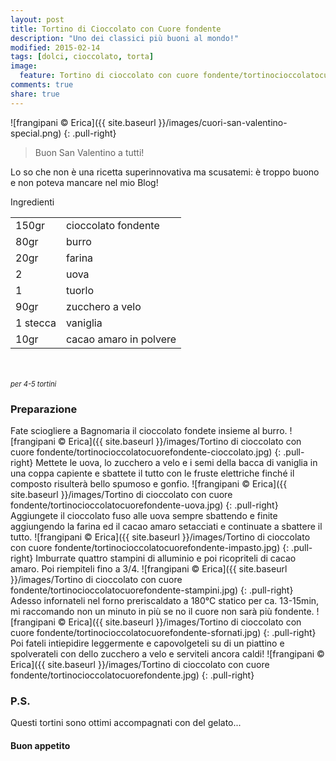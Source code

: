 ```yaml
---
layout: post
title: Tortino di Cioccolato con Cuore fondente
description: "Uno dei classici più buoni al mondo!"
modified: 2015-02-14
tags: [dolci, cioccolato, torta]
image:
  feature: Tortino di cioccolato con cuore fondente/tortinocioccolatocuorefondente-header.jpg
comments: true
share: true
---
```


![frangipani © Erica]({{ site.baseurl }}/images/cuori-san-valentino-special.png)
{: .pull-right}

> Buon San Valentino a tutti!

Lo so che non è una ricetta superinnovativa ma scusatemi: è troppo buono e non poteva mancare nel mio Blog! 

<div class="ingredients">
  <div class="ingredients-title">Ingredienti</div>
  <table>
    <tbody>
      <tr>
        <td>150gr</td>
        <td>cioccolato fondente</td>
      </tr>
      <tr>
        <td>80gr</td>
        <td>burro</td>
      </tr>
      <tr>
        <td>20gr</td>
        <td>farina</td>
      </tr>
      <tr>
        <td>2</td>
        <td>uova</td>
      </tr>
      <tr>
        <td>1</td>
        <td>tuorlo</td>
      </tr>
      <tr>
      	<td>90gr</td>
        <td>zucchero a velo</td>
      </tr>
      <tr>
        <td>1 stecca</td>
        <td>vaniglia</td>
      </tr>
      <tr>
        <td>10gr</td>
        <td>cacao amaro in polvere</td>     
      </tr>
    </tbody>
  </table>
  <br></br>
  <i class="pull-right" style="font-size: 80%;">per 4-5 tortini</i>
</div>


<h3>
	<font color="grey">
		<i class="icon-cogs"></i>
	</font> Preparazione
</h3>

Fate sciogliere a Bagnomaria il cioccolato fondete insieme al burro.
![frangipani © Erica]({{ site.baseurl }}/images/Tortino di cioccolato con cuore fondente/tortinocioccolatocuorefondente-cioccolato.jpg)
{: .pull-right}
Mettete le uova, lo zucchero a velo e i semi della bacca di vaniglia in una coppa capiente e sbattete il tutto con le fruste elettriche finché il composto risulterà bello spumoso e gonfio.
![frangipani © Erica]({{ site.baseurl }}/images/Tortino di cioccolato con cuore fondente/tortinocioccolatocuorefondente-uova.jpg)
{: .pull-right}
Aggiungete il cioccolato fuso alle uova sempre sbattendo e finite aggiungendo la farina ed il cacao amaro setacciati e continuate a sbattere il tutto.
![frangipani © Erica]({{ site.baseurl }}/images/Tortino di cioccolato con cuore fondente/tortinocioccolatocuorefondente-impasto.jpg)
{: .pull-right}
Imburrate quattro stampini di alluminio e poi ricopriteli di cacao amaro. Poi riempiteli fino a 3/4.
![frangipani © Erica]({{ site.baseurl }}/images/Tortino di cioccolato con cuore fondente/tortinocioccolatocuorefondente-stampini.jpg)
{: .pull-right}
Adesso infornateli nel forno preriscaldato a 180°C statico per ca. 13-15min, mi raccomando non un minuto in più se no il cuore non sarà più fondente.
![frangipani © Erica]({{ site.baseurl }}/images/Tortino di cioccolato con cuore fondente/tortinocioccolatocuorefondente-sfornati.jpg)
{: .pull-right}
Poi fateli intiepidire leggermente e capovolgeteli su di un piattino e spolverateli con dello zucchero a velo e serviteli ancora caldi!
![frangipani © Erica]({{ site.baseurl }}/images/Tortino di cioccolato con cuore fondente/tortinocioccolatocuorefondente.jpg)
{: .pull-right}

<h3>
  <font color="#FFCC00">
    <i class="icon-lightbulb"></i>
  </font> P.S.
</h3>

Questi tortini sono ottimi accompagnati con del gelato...

<h4>Buon appetito
  <font color="red">
    <i class="icon-smile"></i>
  </font>
</h4>